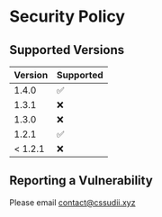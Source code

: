 # Security Policy

## Supported Versions

| Version | Supported          |
|---------|--------------------|
| 1.4.0   | :white_check_mark: |
| 1.3.1   | :x:                |
| 1.3.0   | :x:                |
| 1.2.1   | :white_check_mark: |
| < 1.2.1 | :x:                |

## Reporting a Vulnerability

Please email contact@cssudii.xyz
